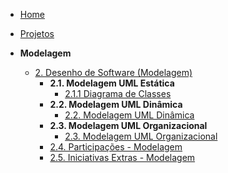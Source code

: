 <!-- docs/_sidebar.md -->

- [Home](README.md)
- [Projetos](Projeto/Projeto.md)

- **Modelagem**
  - [2. Desenho de Software (Modelagem)](Modelagem/2.Modelagem.md)
    - **2.1. Modelagem UML Estática**
        - [2.1.1 Diagrama de Classes](Modelagem/DiagramaClasses.md)
    - **2.2. Modelagem UML Dinâmica**
        - [2.2. Modelagem UML Dinâmica](Modelagem/2.2.ModelagemDinamica.md)
    - **2.3. Modelagem UML Organizacional**
        - [2.3. Modelagem UML Organizacional](Modelagem/DiagramaPacotes.md)
    - [2.4. Participações - Modelagem](Modelagem/2.4.ParticipacoesModelagem.md)
    - [2.5. Iniciativas Extras - Modelagem](Modelagem/2.5.IniciativasExtras.md)
